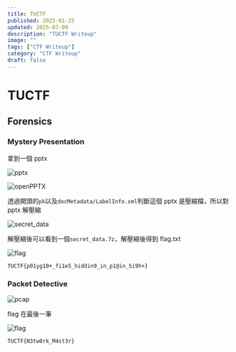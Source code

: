 ```yaml
---
title: TUCTF
published: 2025-01-25
updated: 2025-07-09
description: "TUCTF Writeup"
image: ""
tags: ["CTF Writeup"]
category: "CTF Writeup"
draft: false
---
```


# TUCTF

## Forensics

### Mystery Presentation

拿到一個 pptx

![pptx](/assets/TUCTF/MysteryPresentation/image-1.png)

![openPPTX](/assets/TUCTF/MysteryPresentation/image.png)

透過開頭的`pk`以及`docMetadata/LabelInfo.xml`判斷這個 pptx 是壓縮檔，所以對 pptx 解壓縮

![secret_data](/assets/TUCTF/MysteryPresentation/image-2.png)

解壓縮後可以看到一個`secret_data.7z`，解壓縮後得到 flag.txt

![flag](/assets/TUCTF/MysteryPresentation/image-3.png)

```
TUCTF{p01yg10+_fi1e5_hiddin9_in_p1@in_5i9h+}
```

### Packet Detective

![pcap](/assets/TUCTF/PacketDetective/image.png)

flag 在最後一筆

![flag](/assets/TUCTF/PacketDetective/image-1.png)

```
TUCTF{N3tw0rk_M4st3r}
```
